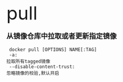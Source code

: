 <font size=8 >pull</font>
<br/>
<br/>
<font size=4>**从镜像仓库中拉取或者更新指定镜像**</font>
<br/>
<br/>
<code> docker pull [OPTIONS] NAME[:TAG]<br/>
-a: 拉取所有tagged镜像<br/>
--disable-content-trust: 忽略镜像的校验,默认开启<br/>
</code>
   	
	
    
    
    
    
    
    
	 
     




  